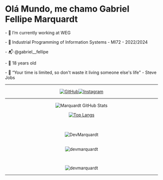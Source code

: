 # Olá Mundo, me chamo Gabriel Fellipe Marquardt

  <p>- 💼 I’m currently working at WEG
  <p>- 🗿 Industrial Programming of Information Systems - MI72 - 2022/2024
  <p>- 📬 @gabriel__fellipe
  <p>- 🎈 18 years old
  <p> - 🥇 “Your time is limited, so don't waste it living someone else's life" - Steve Jobs
  
  <hr>

<div align="center">

[![GitHub](https://img.shields.io/badge/GitHub-100000?style=for-the-badge&logo=github&logoColor=white)](https://github.com/DevMarquardt)[![Instagram](https://img.shields.io/badge/Instagram-E4405F?style=for-the-badge&logo=instagram&logoColor=white)](https://www.instagram.com/gabriel___fellipe/)

 </div>
  <hr>
<div align="center">
  
  ![Marquardt GitHub Stats](https://github-readme-stats.vercel.app/api?username=DevMarquardt&show_icons=true&theme=highcontrast)

  [![Top Langs](https://github-readme-stats.vercel.app/api/top-langs/?username=DevMarquardt&layout=compact)](https://github.com/anuraghazra/github-readme-stats)
</div>
  <div><br/>

  <div align="center" style="display: inline_block"><br>
  <img align="center" alt="DevMarquardt" height="" width="" src="https://skillicons.dev/icons?i=,js,ts,html,css,react,nextjs,tailwind,java,)](https://skillicons.dev">
  </div>
<br>
<div align="center" style="display: inline_block">
  <p><img align="center" src="https://github-readme-streak-stats.herokuapp.com/?user=devmarquardt&" alt="devmarquardt" /></p>
</div>
<br>
  <p align="center" style="display: inline_block"> <img src="https://komarev.com/ghpvc/?username=devmarquardt&label=Profile%20views&color=0e75b6&style=flat" alt="devmarquardt" /> </p>
  </div>
  <hr>


